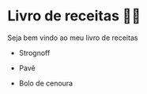 # Livro de receitas :man_cook:

Seja bem vindo ao meu livro de receitas

- Strognoff
- Pavê

- Bolo de cenoura
